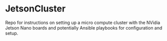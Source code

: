 # JetsonCluster
Repo for instructions on setting up a micro compute cluster with the NVidia Jetson Nano boards and potentially Ansible playbooks for configuration and setup. 
